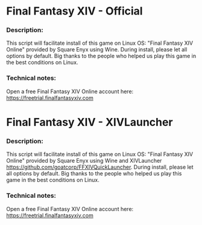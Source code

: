 # Final Fantasy XIV - Official

### Description:
This script will facilitate install of this game on Linux OS:
"Final Fantasy XIV Online" provided by Square Enyx using Wine.
During install, please let all options by default.
Big thanks to the people who helped us play this game in the best conditions on Linux.

### Technical notes:
Open a free Final Fantasy XIV Online account here: https://freetrial.finalfantasyxiv.com

# Final Fantasy XIV - XIVLauncher

### Description:
This script will facilitate install of this game on Linux OS:
"Final Fantasy XIV Online" provided by Square Enyx using Wine and XIVLauncher https://github.com/goatcorp/FFXIVQuickLauncher.
During install, please let all options by default.
Big thanks to the people who helped us play this game in the best conditions on Linux.

### Technical notes:
Open a free Final Fantasy XIV Online account here: https://freetrial.finalfantasyxiv.com
